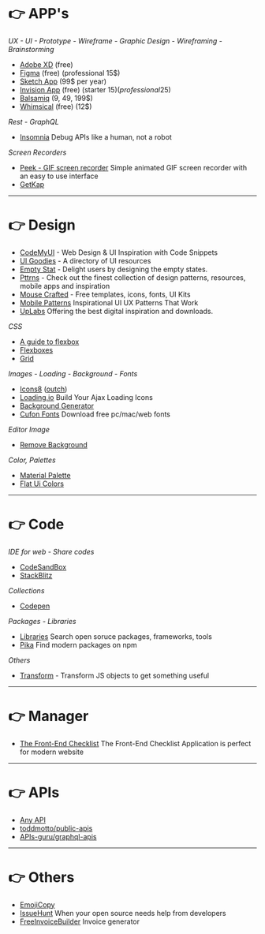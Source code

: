 # 👉 APP's

*UX - UI - Prototype - Wireframe - Graphic Design - Wireframing - Brainstorming*

- [Adobe XD](https://www.adobe.com/br/products/xd.html) (free)
- [Figma](https://www.figma.com/features/) (free) (professional 15$)
- [Sketch App](https://www.sketchapp.com/) (99$ per year)
- [Invision App](https://www.invisionapp.com/) (free) (starter 15$) (professional 25$)
- [Balsamiq](https://balsamiq.com/) (9, 49, 199$)
- [Whimsical](https://whimsical.co) (free) (12$)

*Rest - GraphQL*

- [Insomnia](https://insomnia.rest/) Debug APIs like a human, not a robot

*Screen Recorders*

- [Peek - GIF screen recorder](https://github.com/phw/peek) Simple animated GIF screen recorder with an easy to use interface
- [GetKap](https://getkap.co/)

---

# 👉 Design

- [CodeMyUI](https://codemyui.com) - Web Design & UI Inspiration with Code Snippets
- [UI Goodies](http://uigoodies.com) - A directory of UI resources
- [Empty Stat](http://emptystat.es/) - Delight users by designing the empty states.
- [Pttrns](https://pttrns.com/) - Check out the finest collection of design patterns, resources, mobile apps and inspiration
- [Mouse Crafted](https://mousecrafted.com/) - Free templates, icons, fonts, UI Kits
- [Mobile Patterns](https://www.mobile-patterns.com/) Inspirational UI UX Patterns That Work
- [UpLabs](https://www.uplabs.com/) Offering the best digital inspiration and downloads.

*CSS*

- [A guide to flexbox](https://css-tricks.com/snippets/css/a-guide-to-flexbox/)
- [Flexboxes](http://the-echoplex.net/flexyboxes/)
- [Grid](http://grid.malven.co/)

*Images - Loading - Background - Fonts*

- [Icons8](https://icons8.com) ([outch](https://icons8.com/ouch))
- [Loading.io](https://loading.io/) Build Your Ajax Loading Icons
- [Background Generator](http://bg.siteorigin.com/)
- [Cufon Fonts](https://www.cufonfonts.com/) Download free pc/mac/web fonts

*Editor Image*

- [Remove Background](https://www.remove.bg/)

*Color, Palettes*

- [Material Palette](https://www.materialpalette.com)
- [Flat Ui Colors](https://flatuicolors.com/)


---

# 👉 Code

*IDE for web - Share codes*

- [CodeSandBox](https://codesandbox.io)
- [StackBlitz](https://stackblitz.com/)

*Collections*

- [Codepen](https://codepen.io/collections/)

*Packages - Libraries*

- [Libraries](https://libraries.io/) Search open soruce packages, frameworks, tools
- [Pika](https://www.pikapkg.com/) Find modern packages on npm

*Others*

- [Transform](https://transform.now.sh/) - Transform JS objects to get something useful

---

# 👉 Manager

- [The Front-End Checklist](https://frontendchecklist.io/) The Front-End Checklist Application is perfect for modern website

---

# 👉 APIs

- [Any API](https://any-api.com)
- [toddmotto/public-apis](https://github.com/toddmotto/public-apis)
- [APIs-guru/graphql-apis](https://github.com/APIs-guru/graphql-apis)

---

# 👉 Others

- [EmojiCopy](https://www.emojicopy.com/)
- [IssueHunt](https://issuehunt.io/) When your open source needs help from developers
- [FreeInvoiceBuilder](https://freeinvoicebuilder.com/) Invoice generator
